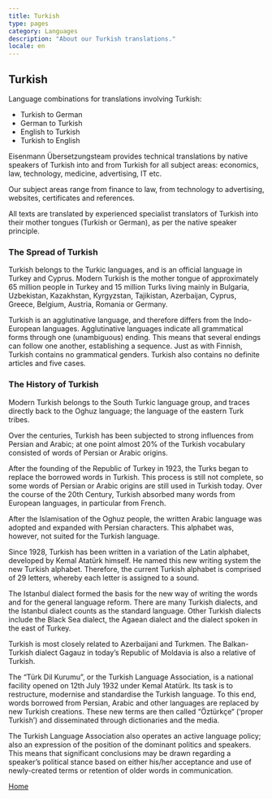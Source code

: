 ```yaml
---
title: Turkish
type: pages
category: Languages
description: "About our Turkish translations."
locale: en
---
```


## Turkish

Language combinations for translations involving Turkish:
- Turkish to German
- German to Turkish
- English to Turkish
- Turkish to English

Eisenmann Übersetzungsteam provides technical translations by native speakers of Turkish into and from Turkish for all subject areas: economics, law, technology, medicine, advertising, IT etc.

Our subject areas range from finance to law, from technology to advertising, websites, certificates and references.

All texts are translated by experienced specialist translators of Turkish into their mother tongues (Turkish or German), as per the native speaker principle.

### The Spread of Turkish
Turkish belongs to the Turkic languages, and is an official language in Turkey and Cyprus. Modern Turkish is the mother tongue of approximately 65 million people in Turkey and 15 million Turks living mainly in Bulgaria, Uzbekistan, Kazakhstan, Kyrgyzstan, Tajikistan, Azerbaijan, Cyprus, Greece, Belgium, Austria, Romania or Germany.

Turkish is an agglutinative language, and therefore differs from the Indo-European languages. Agglutinative languages indicate all grammatical forms through one (unambiguous) ending. This means that several endings can follow one another, establishing a sequence. Just as with Finnish, Turkish contains no grammatical genders. Turkish also contains no definite articles and five cases.

### The History of Turkish
Modern Turkish belongs to the South Turkic language group, and traces directly back to the Oghuz language; the language of the eastern Turk tribes.

Over the centuries, Turkish has been subjected to strong influences from Persian and Arabic; at one point almost 20% of the Turkish vocabulary consisted of words of Persian or Arabic origins.

After the founding of the Republic of Turkey in 1923, the Turks began to replace the borrowed words in Turkish. This process is still not complete, so some words of Persian or Arabic origins are still used in Turkish today. Over the course of the 20th Century, Turkish absorbed many words from European languages, in particular from French.

After the Islamisation of the Oghuz people, the written Arabic language was adopted and expanded with Persian characters. This alphabet was, however, not suited for the Turkish language.

Since 1928, Turkish has been written in a variation of the Latin alphabet, developed by Kemal Atatürk himself. He named this new writing system the new Turkish alphabet. Therefore, the current Turkish alphabet is comprised of 29 letters, whereby each letter is assigned to a sound.

The Istanbul dialect formed the basis for the new way of writing the words and for the general language reform. There are many Turkish dialects, and the Istanbul dialect counts as the standard language. Other Turkish dialects include the Black Sea dialect, the Agaean dialect and the dialect spoken in the east of Turkey.

Turkish is most closely related to Azerbaijani and Turkmen. The Balkan-Turkish dialect Gagauz in today’s Republic of Moldavia is also a relative of Turkish.

The “Türk Dil Kurumu”, or the Turkish Language Association, is a national facility opened on 12th July 1932 under Kemal Atatürk. Its task is to restructure, modernise and standardise the Turkish language. To this end, words borrowed from Persian, Arabic and other languages are replaced by new Turkish creations. These new terms are then called “Öztürkçe“ (‘proper Turkish’) and disseminated through dictionaries and the media.

The Turkish Language Association also operates an active language policy; also an expression of the position of the dominant politics and speakers. This means that significant conclusions may be drawn regarding a speaker’s political stance based on either his/her acceptance and use of newly-created terms or retention of older words in communication.

[Home](/about/landing)